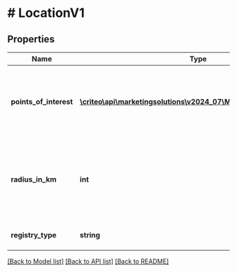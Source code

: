 # # LocationV1

## Properties

Name | Type | Description | Notes
------------ | ------------- | ------------- | -------------
**points_of_interest** | [**\criteo\api\marketingsolutions\v2024_07\Model\PointOfInterestV1[]**](PointOfInterestV1.md) | Reach users which have been historically located in the given coordinates | [optional]
**radius_in_km** | **int** | The expected maximum distance in kilometers between a user and a point of interest | [optional]
**registry_type** | **string** | The kind of Location audience | [optional]

[[Back to Model list]](../../README.md#models) [[Back to API list]](../../README.md#endpoints) [[Back to README]](../../README.md)
